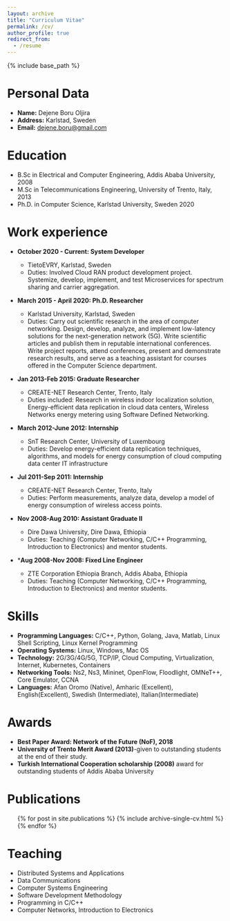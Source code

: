```yaml
---
layout: archive
title: "Curriculum Vitae"
permalink: /cv/
author_profile: true
redirect_from:
  - /resume
---
```


{% include base_path %}


Personal Data
=============
* **Name:** Dejene Boru Oljira
* **Address:** Karlstad, Sweden
* **Email:** dejene.boru@gmail.com

Education
===========
* B.Sc in Electrical and Computer Engineering, Addis Ababa University, 2008
* M.Sc in Telecommunications Engineering, University of Trento, Italy, 2013
* Ph.D. in Computer Science, Karlstad University, Sweden 2020 

Work experience
======

* **October 2020 - Current: System Developer**
  * TietoEVRY, Karlstad, Sweden
  * Duties: Involved Cloud RAN product development project. Systemize, develop, implement, and test Microservices for spectrum sharing and carrier aggregation. 

* **March 2015 - April 2020: Ph.D. Researcher**
  * Karlstad University, Karlstad, Sweden
  * Duties: Carry out scientific research in the area of computer networking. Design, develop, analyze, and implement low-latency solutions for the next-generation network (5G). Write scientific articles and publish them in reputable international conferences. Write project reports, attend conferences, present and demonstrate research results, and serve as a teaching assistant for courses offered in the Computer Science department.  

* **Jan 2013-Feb 2015: Graduate Researcher**
  * CREATE-NET Research Center, Trento, Italy
  * Duties included: Research in wireless indoor localization solution, Energy-efficient data replication in cloud data centers, Wireless Networks energy metering using Software Defined Networking.
   
* **March 2012-June 2012: Internship**
  * SnT Research Center, University of Luxembourg
  * Duties: Develop energy-efficient data replication techniques, algorithms, and models for energy
consumption of cloud computing data center IT infrastructure

* **Jul 2011-Sep 2011: Internship**
  * CREATE-NET Research Center, Trento, Italy
  * Duties: Perform measurements, analyze data, develop a model of energy consumption of wireless access points. 
  
* **Nov 2008-Aug 2010: Assistant Graduate II**
  * Dire Dawa University, Dire Dawa, Ethiopia
  * Duties: Teaching (Computer Networking, C/C++ Programming, Introduction to Electronics) and mentor students.

* ***Aug 2008-Nov 2008: Fixed Line Engineer**
  * ZTE Corporation Ethiopia Branch, Addis Ababa, Ethiopia
  * Duties: Teaching (Computer Networking, C/C++ Programming, Introduction to Electronics) and mentor students.

Skills
======
* **Programming Languages:** C/C++, Python, Golang, Java, Matlab, Linux Shell Scripting, Linux Kernel Programming 
* **Operating Systems:** Linux, Windows, Mac OS
* **Technology:** 2G/3G/4G/5G, TCP/IP, Cloud Computing, Virtualization, Internet, Kubernetes, Containers 
* **Networking Tools:** Ns2, Ns3, Mininet, OpenFlow, Floodlight, OMNeT++, Core Emulator, CCNA
* **Languages:** Afan Oromo (Native), Amharic (Excellent), English(Excellent), Swedish (Intermediate), Italian(Intermediate)

Awards
======
* **Best Paper Award: Network of the Future (NoF), 2018**
* **University of Trento Merit Award (2013)**-given to outstanding students at the end of their study. 
* **Turkish International Cooperation scholarship (2008)** award for outstanding students of Addis Ababa University

Publications
======
  <ul>{% for post in site.publications %}
    {% include archive-single-cv.html %}
  {% endfor %}</ul>

Teaching
=====
* Distributed Systems and Applications 
* Data Communications 
* Computer Systems Engineering
* Software Development Methodology
* Programming in C/C++
* Computer Networks, Introduction to Electronics
 
<!-- Teaching
======
  <ul>{% for post in site.teaching %}
    {% include archive-single-cv.html %}
  {% endfor %}</ul> -->
  

